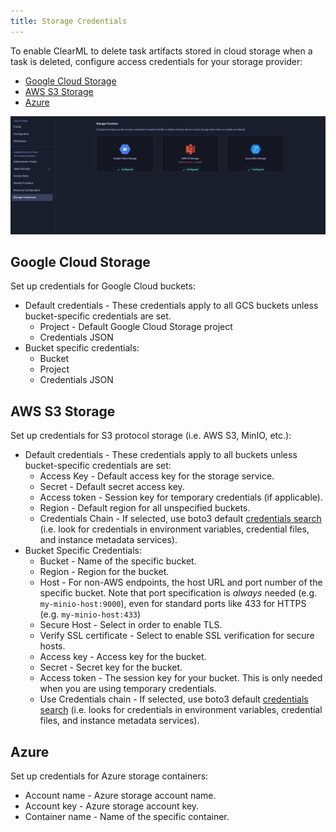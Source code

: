 ```yaml
---
title: Storage Credentials 
---
```


To enable ClearML to delete task artifacts stored in cloud storage when a task is deleted, configure access credentials for your storage provider:
* [Google Cloud Storage](#google-cloud-storage)
* [AWS S3 Storage](#aws-s3-storage)
* [Azure](#azure)

![Storage Credentials page](../../img/webapp_settings_storage_credentials.png)

## Google Cloud Storage
Set up credentials for Google Cloud buckets: 
* Default credentials - These credentials apply to all GCS buckets unless bucket-specific credentials are set.
  * Project - Default Google Cloud Storage project
  * Credentials JSON
* Bucket specific credentials:
  * Bucket 
  * Project
  * Credentials JSON

## AWS S3 Storage 
Set up credentials for S3 protocol storage (i.e. AWS S3, MinIO, etc.): 
* Default credentials - These credentials apply to all buckets unless bucket-specific credentials are set:
  * Access Key - Default access key for the storage service.
  * Secret -  Default secret access key.
  * Access token - Session key for temporary credentials (if applicable).
  * Region -  Default region for all unspecified buckets.
  * Credentials Chain - If selected, use boto3 default [credentials search](https://boto3.amazonaws.com/v1/documentation/api/latest/guide/credentials.html#configuring-credentials) 
  (i.e. look for credentials in environment variables, credential files, and instance metadata services).
* Bucket Specific Credentials: 
  * Bucket - Name of the specific bucket.
  * Region - Region for the bucket.
  * Host - For non-AWS endpoints, the host URL and port number of the specific bucket. Note that port specification 
  is *always* needed (e.g. `my-minio-host:9000`), even for standard ports like 433 for HTTPS (e.g. `my-minio-host:433`) 
  * Secure Host - Select in order to enable TLS. 
  * Verify SSL certificate - Select to enable SSL verification for secure hosts.
  * Access key - Access key for the bucket.
  * Secret - Secret key for the bucket.
  * Access token - The session key for your bucket. This is only needed when you are using temporary credentials.
  * Use Credentials chain - If selected, use boto3 default [credentials search](https://boto3.amazonaws.com/v1/documentation/api/latest/guide/credentials.html#configuring-credentials) 
  (i.e. looks for credentials in environment variables, credential files, and instance metadata services).

## Azure
Set up credentials for Azure storage containers: 
* Account name - Azure storage account name.
* Account key - Azure storage account key.
* Container name - Name of the specific container.



